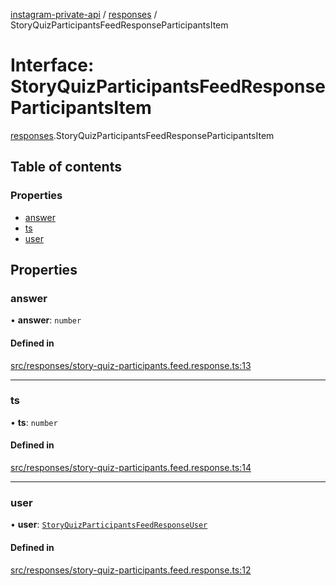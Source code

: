 [instagram-private-api](../../README.md) / [responses](../../modules/responses.md) / StoryQuizParticipantsFeedResponseParticipantsItem

# Interface: StoryQuizParticipantsFeedResponseParticipantsItem

[responses](../../modules/responses.md).StoryQuizParticipantsFeedResponseParticipantsItem

## Table of contents

### Properties

- [answer](StoryQuizParticipantsFeedResponseParticipantsItem.md#answer)
- [ts](StoryQuizParticipantsFeedResponseParticipantsItem.md#ts)
- [user](StoryQuizParticipantsFeedResponseParticipantsItem.md#user)

## Properties

### answer

• **answer**: `number`

#### Defined in

[src/responses/story-quiz-participants.feed.response.ts:13](https://github.com/Nerixyz/instagram-private-api/blob/4971f34/src/responses/story-quiz-participants.feed.response.ts#L13)

___

### ts

• **ts**: `number`

#### Defined in

[src/responses/story-quiz-participants.feed.response.ts:14](https://github.com/Nerixyz/instagram-private-api/blob/4971f34/src/responses/story-quiz-participants.feed.response.ts#L14)

___

### user

• **user**: [`StoryQuizParticipantsFeedResponseUser`](StoryQuizParticipantsFeedResponseUser.md)

#### Defined in

[src/responses/story-quiz-participants.feed.response.ts:12](https://github.com/Nerixyz/instagram-private-api/blob/4971f34/src/responses/story-quiz-participants.feed.response.ts#L12)
